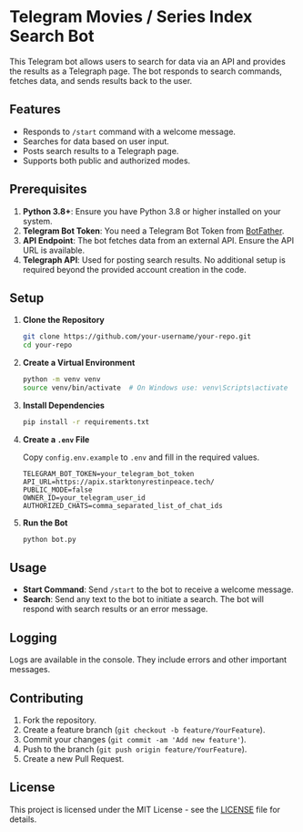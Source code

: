 # Telegram Movies / Series Index Search Bot

This Telegram bot allows users to search for data via an API and provides the results as a Telegraph page. The bot responds to search commands, fetches data, and sends results back to the user.

## Features

- Responds to `/start` command with a welcome message.
- Searches for data based on user input.
- Posts search results to a Telegraph page.
- Supports both public and authorized modes.

## Prerequisites

1. **Python 3.8+**: Ensure you have Python 3.8 or higher installed on your system.
2. **Telegram Bot Token**: You need a Telegram Bot Token from [BotFather](https://t.me/botfather).
3. **API Endpoint**: The bot fetches data from an external API. Ensure the API URL is available.
4. **Telegraph API**: Used for posting search results. No additional setup is required beyond the provided account creation in the code.

## Setup

1. **Clone the Repository**

    ```bash
    git clone https://github.com/your-username/your-repo.git
    cd your-repo
    ```

2. **Create a Virtual Environment**

    ```bash
    python -m venv venv
    source venv/bin/activate  # On Windows use: venv\Scripts\activate
    ```

3. **Install Dependencies**

    ```bash
    pip install -r requirements.txt
    ```

4. **Create a `.env` File**

    Copy `config.env.example` to `.env` and fill in the required values.

    ```env
    TELEGRAM_BOT_TOKEN=your_telegram_bot_token
    API_URL=https://apix.starktonyrestinpeace.tech/
    PUBLIC_MODE=false
    OWNER_ID=your_telegram_user_id
    AUTHORIZED_CHATS=comma_separated_list_of_chat_ids
    ```

5. **Run the Bot**

    ```bash
    python bot.py
    ```

## Usage

- **Start Command**: Send `/start` to the bot to receive a welcome message.
- **Search**: Send any text to the bot to initiate a search. The bot will respond with search results or an error message.

## Logging

Logs are available in the console. They include errors and other important messages.

## Contributing

1. Fork the repository.
2. Create a feature branch (`git checkout -b feature/YourFeature`).
3. Commit your changes (`git commit -am 'Add new feature'`).
4. Push to the branch (`git push origin feature/YourFeature`).
5. Create a new Pull Request.

## License

This project is licensed under the MIT License - see the [LICENSE](LICENSE) file for details.

